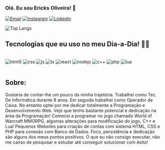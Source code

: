 ### Olá. Eu sou Ericks Oliveira! 👋

[![Email](https://img.shields.io/badge/Gmail-D14836?style=for-the-badge&logo=gmail&logoColor=white)](mailto:ericksoliveira258@gmail.com)
[![Instagram](https://img.shields.io/badge/Instagram-E4405F?style=for-the-badge&logo=instagram&logoColor=white)](https://www.instagram.com/_ericksoliveira/)
[![Linkedin](https://img.shields.io/badge/LinkedIn-0077B5?style=for-the-badge&logo=linkedin&logoColor=white)](https://www.linkedin.com/in/ericksoliveira/)

![Top Langs](https://github-readme-stats.vercel.app/api/top-langs/?username=anuraghazra&layout=compact)

## Tecnologias que eu uso no meu Dia-a-Dia! 👨‍💻

<div style="display: inline_block"><br/>
  <img align="center" alt="html5" src="https://img.shields.io/badge/HTML5-E34F26?style=for-the-badge&logo=html5&logoColor=white" />
  <img align="center" alt="css" src="https://img.shields.io/badge/CSS3-1572B6?style=for-the-badge&logo=css3&logoColor=white" />
  <img align="center" alt="js" src="https://img.shields.io/badge/JavaScript-F7DF1E?style=for-the-badge&logo=javascript&logoColor=black" />
  <img align="center" alt="ts" src="https://img.shields.io/badge/TypeScript-007ACC?style=for-the-badge&logo=typescript&logoColor=white" />
  <img align="center" alt="react" src="https://img.shields.io/badge/React-20232A?style=for-the-badge&logo=react&logoColor=61DAFB" />
  <img align="center" alt="nodejs" src="https://img.shields.io/badge/Node.js-43853D?style=for-the-badge&logo=node.js&logoColor=white" />
  <img align="center" alt="c++" src="https://img.shields.io/badge/C%2B%2B-00599C?style=for-the-badge&logo=c%2B%2B&logoColor=white" />
  <img align="center" alt="php" src="https://img.shields.io/badge/PHP-777BB4?style=for-the-badge&logo=php&logoColor=white" />
  <img align="center" alt="lua" src="https://img.shields.io/badge/Lua-2C2D72?style=for-the-badge&logo=lua&logoColor=white" />
</div><br/>

## Sobre:
Gostaria de contar-lhe um pouco da minha trajetória.
Trabalhei como Tec. De Informática durante 8 anos. Em seguida trabalhei como Operador de Caixa. No entanto optei por me dedicar totalmente a Programação e Desenvolvimento Web. Vejo que tenho bastante potencial e dedicação na área da Programação!
Comecei a programar no jogo chamado World of Warcraft MMORPG, algumas alterações para modificação do jogo, C++ e Lua!
Pequenos Websites para criação de contas com sistema HTML, CSS e PHP para conexão com Banco de Dados.
Foco, persistência e dedicação são alguns dos meus pontos positivos. O que eu não consigo executar, não me canso de pesquisar e estudar até conseguir solucionar com êxito!
